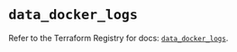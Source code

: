 # `data_docker_logs`

Refer to the Terraform Registry for docs: [`data_docker_logs`](https://registry.terraform.io/providers/kreuzwerker/docker/3.6.2/docs/data-sources/logs).
